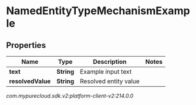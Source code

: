 # NamedEntityTypeMechanismExample


## Properties

| Name | Type | Description | Notes |
| ------------ | ------------- | ------------- | ------------- |
| **text** | **String** | Example input text |  |
| **resolvedValue** | **String** | Resolved entity value |  |




_com.mypurecloud.sdk.v2:platform-client-v2:214.0.0_
